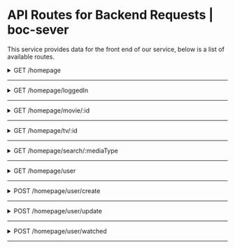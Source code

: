 # API Routes for Backend Requests | boc-sever

This service provides data for the front end of our service, below is a list of available routes.

<details>
  <summary>GET /homepage</summary>

 **Get Homepage**
----
  Returns json data for main fields in front end.

* **URL**

  /homepage

* **Method:**

  `GET`

*  **URL Params**

   **Required:**

   `null`

* **Data Params**

  None

* **Success Response:**

  * **Code:** 200 <br />
    **Content:**
    ```JSON
    [
      {
        "_id": "620c2fce3a0411a3d065e474",
        "id": 476669,
        "title": "The King's Man",
        "mediaType": "Movie",
        "recommended": [
            {
                "id": 718032,
                "mediaType": "Movie",
                "title": "Licorice Pizza",
                "rating": 7.105,
                "ratingCount": 263,
                "summary": "The story of Alana Kane and Gary Valentine growing up, running around and going through the treacherous navigation of first love in the San Fernando Valley, 1973.",
                "imgUrl": "https://www.themoviedb.org/t/p/w1280/jD98aUKHQZNAmrk0wQQ9wmNQPnP.jpg"
            }
        ],
        "summary": "As a collection of history's worst tyrants and criminal masterminds gather to plot a war to wipe out millions, one man must race against time to stop them.",
        "imgUrl": "https://www.themoviedb.org/t/p/w1280/aq4Pwv5Xeuvj6HZKtxyd23e6bE9.jpg",
        "popular": true,
        "__v": 0
      },
      ...
    ]
    ```

* **Error Response:**

  * **Code:** 404 NOT FOUND <br />
    **Content:** `{ error : "Could not fetch" }`

  OR

  * **Code:** 401 UNAUTHORIZED <br />
    **Content:** `{ error : "You are unauthorized to make this request." }`

* **Sample Call:**

  ```javascript
    $.ajax({
      url: "/homepage",
      dataType: "json",
      type : "GET",
      success : function(r) {
        console.log(r);
      }
    });
  ```
</details>

---

<details>
  <summary>GET /homepage/loggedIn</summary>

 **Get Homepage Logged In**
----
  Returns json data for main fields in front end, personalized for user.

* **URL**

  /homepage/loggedIn

* **Method:**

  `GET`

*  **URL Params**

   **Required:**

   `none`

* **Data Params**

  userId: Integer

* **Success Response:**

  * **Code:** 200 <br />
    **Content:**
    ```JSON
    [
      {
        "_id": "620c2fce3a0411a3d065e474",
        "id": 476669,
        "title": "The King's Man",
        "mediaType": "Movie",
        "recommended": [
            {
                "id": 718032,
                "mediaType": "Movie",
                "title": "Licorice Pizza",
                "rating": 7.105,
                "ratingCount": 263,
                "summary": "The story of Alana Kane and Gary Valentine growing up, running around and going through the treacherous navigation of first love in the San Fernando Valley, 1973.",
                "imgUrl": "https://www.themoviedb.org/t/p/w1280/jD98aUKHQZNAmrk0wQQ9wmNQPnP.jpg"
            }
        ],
        "summary": "As a collection of history's worst tyrants and criminal masterminds gather to plot a war to wipe out millions, one man must race against time to stop them.",
        "imgUrl": "https://www.themoviedb.org/t/p/w1280/aq4Pwv5Xeuvj6HZKtxyd23e6bE9.jpg",
        "popular": true,
        "__v": 0
      },
      ...
      "Watchlist": [
        {
          ...
        }
      ]
    ```

* **Error Response:**

  * **Code:** 404 NOT FOUND <br />
    **Content:** `{ error : "Could not fetch" }`

  OR

  * **Code:** 401 UNAUTHORIZED <br />
    **Content:** `{ error : "You are unauthorized to make this request." }`

* **Sample Call:**

  ```javascript
    $.ajax({
      url: "/homepage",
      dataType: "json",
      type : "GET",
      data: {
        userId: 000
      },
      success : function(r) {
        console.log(r);
      }
    });
  ```
</details>

---

<details>
  <summary>GET /homepage/movie/:id</summary>

 **Get Movie**
----
  Returns json data about a single movie.

* **URL**

  /homepage/movie/:id

* **Method:**

  `GET`

*  **URL Params**

   **Required:**

   `id=[integer]`

* **Data Params**

  None

* **Success Response:**

  * **Code:** 200 <br />
    **Content:**
    ```JSON
    {
        "_id": "620c2fce3a0411a3d065e474",
        "id": 476669,
        "title": "The King's Man",
        "mediaType": "Movie",
        "summary": "As a collection of history's worst tyrants and criminal masterminds gather to plot a war to wipe out millions, one man must race against time to stop them.",
        "imgUrl": "https://www.themoviedb.org/t/p/w1280/aq4Pwv5Xeuvj6HZKtxyd23e6bE9.jpg",
        "popular": true,
        "__v": 0
    }
      ```

* **Error Response:**

  * **Code:** 404 NOT FOUND <br />
    **Content:** `{ error : "User doesn't exist" }`

  OR

  * **Code:** 401 UNAUTHORIZED <br />
    **Content:** `{ error : "You are unauthorized to make this request." }`

* **Sample Call:**

  ```javascript
    $.ajax({
      url: "/users/1",
      dataType: "json",
      type : "GET",
      success : function(r) {
        console.log(r);
      }
    });
  ```
</details>

---

<details>
  <summary>GET /homepage/tv/:id</summary>

 **Get TV Show**
----
  Returns json data about a tv show.

* **URL**

  /homepage/tv/:id

* **Method:**

  `GET`

*  **URL Params**

   **Required:**

   `id=[integer]`

* **Data Params**

  None

* **Success Response:**

  * **Code:** 200 <br />
    **Content:**
    ```JSON
        {
        "_id": "620c2fce3a0411a3d065e474",
        "id": 476669,
        "title": "The King's Man",
        "mediaType": "TV",
        "summary": "As a collection of history's worst tyrants and criminal masterminds gather to plot a war to wipe out millions, one man must race against time to stop them.",
        "imgUrl": "https://www.themoviedb.org/t/p/w1280/aq4Pwv5Xeuvj6HZKtxyd23e6bE9.jpg",
        "popular": true,
        "__v": 0
    }
    ```

* **Error Response:**

  * **Code:** 404 NOT FOUND <br />
    **Content:** `{ error : "User doesn't exist" }`

  OR

  * **Code:** 401 UNAUTHORIZED <br />
    **Content:** `{ error : "You are unauthorized to make this request." }`

* **Sample Call:**

  ```javascript
    $.ajax({
      url: "/users/1",
      dataType: "json",
      type : "GET",
      success : function(r) {
        console.log(r);
      }
    });
  ```
</details>

---
<details>
  <summary>GET /homepage/search/:mediaType</summary>

 **Get Media**
----
  Returns json data about searched Media.

* **URL**

  /homepage/search/:mediaType

* **Method:**

  `GET`

*  **URL Params**

   **Required:**

   `meadiaType=Movie/Tv/Both`

* **Data Params**

  None

* **Success Response:**

  * **Code:** 200 <br />
    **Content:** `TBD`

* **Error Response:**

  * **Code:** 404 NOT FOUND <br />
    **Content:** `{ error : "Media Doesn't exist" }`

  OR

  * **Code:** 401 UNAUTHORIZED <br />
    **Content:** `{ error : "You are unauthorized to make this request." }`

* **Sample Call:**

  ```javascript
    $.ajax({
      url: "/users/1",
      dataType: "json",
      type : "GET",
      success : function(r) {
        console.log(r);
      }
    });
  ```
</details>

---

<details>
  <summary>GET /homepage/user</summary>

 **Get User**
----
  Returns json data about a single user.

* **URL**

  /homepage/user

* **Method:**

  `GET`

*  **URL Params**

   **Required:**

   None

* **Data Params**

  ```
  {username: 'email'}
  ```

* **Success Response:**

  * **Code:** 200 <br />
    **Content:** 
  ```
  [
    {
        "_id": "620c6c024c1770d574948b43",
        "username": "email@gmail.com",
        "subscriptions": {
            "Apple iTunes": false,
            "Apple TV Plus": false,
            "Amazon Prime Video": false,
            "Disney Plus": false,
            "Google Play Movies": false,
            "HBO Max": false,
            "Hulu": false,
            "Netflix": false,
            "Paramount Plus": false,
            "Peacock": false,
            "YouTube": false
        },
        "watchHistory": [],
        "userId": 1,
        "createdDate": "2022-02-21T17:33:51.036Z"
    }
  ]
  ```

* **Error Response:**

  * **Code:** 404 NOT FOUND <br />
    **Content:** `{ error : "User doesn't exist" }`

  OR

  * **Code:** 401 UNAUTHORIZED <br />
    **Content:** `{ error : "You are unauthorized to make this request." }`

* **Sample Call:**

  ```javascript
    $.ajax({
      url: "/user",
      dataType: "json",
      data: {username: "email"},
      type : "GET",
      success : function(r) {
        console.log(r);
      }
    });
  ```
</details>

---

<details>
  <summary>POST /homepage/user/create</summary>

 **Post User**
----
 Posts User to database, then returns json data about user.

* **URL**

  /homepage/user/create

* **Method:**

  `POST`

*  **URL Params**

   **Required:**

   None

* **Data Params**

   ```
   {username: 'email'}
   ```

* **Success Response:**

  * **Code:** 201 <br />
    **Content:** 
    ```
    {
      "username": "email12345@gmail.com",
      "subscriptions": {
          "Apple iTunes": false,
          "Apple TV Plus": false,
          "Amazon Prime Video": false,
          "Disney Plus": false,
          "Google Play Movies": false,
          "HBO Max": false,
          "Hulu": false,
          "Netflix": false,
          "Paramount Plus": false,
          "Peacock": false,
          "YouTube": false
      },
      "watchHistory": [],
      "_id": "6213cd71ea39e2718ce3a6e5",
      "createdDate": "2022-02-21T17:35:45.159Z",
      "__v": 0
    }
    ```

* **Error Response:**

  * **Code:** 404 NOT FOUND <br />
    **Content:** `{ error : "User doesn't exist" }`

  OR

  * **Code:** 401 UNAUTHORIZED <br />
    **Content:** `{ error : "You are unauthorized to make this request." }`

* **Sample Call:**

  ```javascript
    $.ajax({
      url: "/homepage/user/create",
      dataType: "json",
      data: {username: 'email'},
      type : "POST",
      success : function(r) {
        console.log(r);
      }
    });
  ```
</details>

---

<details>
  <summary>POST /homepage/user/update</summary>

 **Post User**
----
 Update user subscriptions

* **URL**

  /homepage/user/update

* **Method:**

  `POST`

*  **URL Params**

   **Required:**

   None

* **Data Params**

    ```
    {
      username: 'email',
      subscriptions: {
        'Apple iTunes': 'boolean string',
        'Apple TV Plus': 'boolean string',
        'Amazon Prime Video': 'boolean string',
        'Disney Plus': 'boolean string',
        'Google Play Movies': 'boolean string',
        'HBO Max': 'boolean string',
        'Hulu': 'boolean string',
        'Netflix': 'boolean string',
        'Paramount Plus': 'boolean string',
        'Peacock': 'boolean string',
        'Youtube': 'boolean string'
      }
    }
    ```

* **Success Response:**

  * **Code:** 201 <br />
    **Content:** 
    ```
    [
      {
        "_id": "620f13c27139767b49438b7d",
        "username": "email+5@gmail.com",
        "subscriptions": {
            "Apple iTunes": true,
            "Apple TV Plus": false,
            "Amazon Prime Video": true,
            "Disney Plus": false,
            "Google Play Movies": false,
            "HBO Max": false,
            "Hulu": false,
            "Netflix": false,
            "Paramount Plus": false,
            "Peacock": true,
            "Youtube": true
        },
        "watchHistory": [],
        "createdDate": "2022-02-18T03:34:26.666Z",
        "__v": 0
      }
    ]
    ```

* **Error Response:**

  * **Code:** 400 BAD REQUEST <br />
    **Content:** `Data Improperly Formatted`

* **Sample Call:**

  ```javascript
    $.ajax({
      url: "/homepage/user/create",
      dataType: "json",
      data: {
        username: 'email',
        subscriptions: {
            "Apple iTunes": 'true',
            "Apple TV Plus": 'false',
            "Amazon Prime Video": 'false',
            "Disney Plus": 'false',
            "Google Play Movies": 'false',
            "HBO Max": 'false',
            "Hulu": 'false',
            "Netflix": 'false',
            "Paramount Plus": 'false',
            "Peacock": 'false',
            "Youtube": 'false'
        }
      },
      type : "POST",
      success : function(r) {
        console.log(r);
      }
    });
  ```
</details>

---

<details>
  <summary>POST /homepage/user/watched</summary>

 **Post User**
----
 Update user with new watched show or movie

* **URL**

  /homepage/user/watched

* **Method:**

  `POST`

*  **URL Params**

   **Required:**

   None

* **Data Params**

    ```
    {
      username: 'email',
      watchedType: 'movies OR shows',
      watchedId: id integer
    }
    ```

* **Success Response:**

  * **Code:** 201 <br />
    **Content:** 
    ```
    [
      {
        "_id": "620f13c27139767b49438b7d",
        "username": "email+5@gmail.com",
        "subscriptions": {
            "Apple iTunes": true,
            "Apple TV Plus": false,
            "Amazon Prime Video": true,
            "Disney Plus": false,
            "Google Play Movies": false,
            "HBO Max": false,
            "Hulu": false,
            "Netflix": false,
            "Paramount Plus": false,
            "Peacock": true,
            "Youtube": true
        },
        "watchHistory": {
          shows: [],
          movies: [123]  
        },
        "createdDate": "2022-02-18T03:34:26.666Z",
        "__v": 0
      }
    ]
    ```

* **Error Response:**

  * **Code:** 400 BAD REQUEST <br />
    **Content:** `Data Improperly Formatted`

  * **Code:** 200 OK <br />
    **Content:** `ID already added to ${watchType} watch list.`

* **Sample Call:**

  ```javascript
    $.ajax({
      url: "/homepage/user/create",
      dataType: "json",
      data: {
        username: 'email',
        watchedType: 'movies',
        watchedId: 123
      },
      type : "POST",
      success : function(r) {
        console.log(r);
      }
    });
  ```
</details>

---
